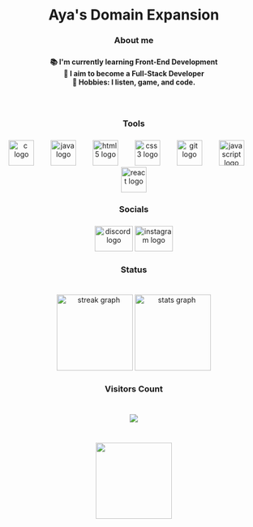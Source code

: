 <h1 align="center">Aya's Domain Expansion</h1>

###

<h3 align="center">About me</h3>

###

<h4 align="center">📚 I'm currently learning Front-End Development<br>🎯 I aim to become a Full-Stack Developer<br>🎲 Hobbies: I listen, game, and code.</h4>

###

<br clear="both">

<h3 align="center">Tools</h3>

###

<div align="center">
  <img src="https://cdn.jsdelivr.net/gh/devicons/devicon/icons/c/c-original.svg" height="50" alt="c logo"  />
  <img width="25" />
  <img src="https://cdn.jsdelivr.net/gh/devicons/devicon/icons/java/java-original.svg" height="50" alt="java logo"  />
  <img width="25" />
  <img src="https://cdn.jsdelivr.net/gh/devicons/devicon/icons/html5/html5-original.svg" height="50" alt="html5 logo"  />
  <img width="25" />
  <img src="https://cdn.jsdelivr.net/gh/devicons/devicon/icons/css3/css3-original.svg" height="50" alt="css3 logo"  />
  <img width="25" />
  <img src="https://cdn.jsdelivr.net/gh/devicons/devicon/icons/git/git-original.svg" height="50" alt="git logo"  />
  <img width="25" />
  <img src="https://cdn.jsdelivr.net/gh/devicons/devicon/icons/javascript/javascript-original.svg" height="50" alt="javascript logo"  />
  <img width="25" />
  <img src="https://cdn.jsdelivr.net/gh/devicons/devicon/icons/react/react-original.svg" height="50" alt="react logo"  />
</div>

###

<h3 align="center">Socials</h3>

###

<div align="center">
  <img src="https://raw.githubusercontent.com/maurodesouza/profile-readme-generator/master/src/assets/icons/social/discord/default.svg" width="75" height="50" alt="discord logo"  />
  <img src="https://raw.githubusercontent.com/maurodesouza/profile-readme-generator/master/src/assets/icons/social/instagram/default.svg" width="75" height="50" alt="instagram logo"  />
</div>

###

<h3 align="center">Status</h3>

###

<br clear="both">

<div align="center">
  <img src="https://streak-stats.demolab.com?user=AyaCoders&locale=en&mode=daily&theme=github_dark&hide_border=true&border_radius=5&order=3" height="150" alt="streak graph"  />
  <img src="https://github-readme-stats.vercel.app/api?username=AyaCoders&hide_title=false&hide_rank=false&show_icons=true&include_all_commits=false&count_private=false&disable_animations=false&theme=github_dark&locale=en&hide_border=true&order=1&custom_title=Github%20Status" height="150" alt="stats graph"  />
</div>

###

<h3 align="center">Visitors Count</h3>

###

<br clear="both">

<div align="center">
  <img src="https://profile-counter.glitch.me/AyaCoders/count.svg?"  />
</div>

###

<br clear="both">

<div align="center">
  <img height="150" src="https://media.tenor.com/zE_QhKfcnwgAAAAC/ruka-sarashina-bleh.gif"  />
</div>

###
